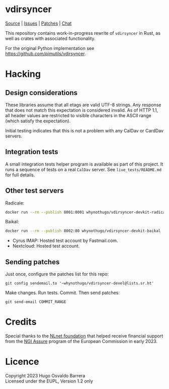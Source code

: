 # vdirsyncer

[Source](https://git.sr.ht/~whynothugo/vdirsyncer-rs) |
[Issues](https://todo.sr.ht/~whynothugo/vdirsyncer-rs) |
[Patches](https://lists.sr.ht/~whynothugo/vdirsyncer-devel) |
[Chat](irc://ircs.libera.chat:6697/#pimutils)

This repository contains work-in-progress rewrite of `vdirsyncer` in Rust, as
well as crates with associated functionality.

For the original Python implementation see https://github.com/pimutils/vdirsyncer.

# Hacking

## Design considerations

These libraries assume that all etags are valid UTF-8 strings. Any response
that does not match this expectation is considered invalid. As of HTTP 1.1, all
header values are restricted to visible characters in the ASCII range (which
satisfy the expectation).

Initial testing indicates that this is not a problem with any CalDav or CardDav
servers.

## Integration tests

A small integration tests helper program is available as part of this project.
It runs a sequence of tests on a real `CalDav` server. See
`live_tests/README.md` for full details.

## Other test servers

Radicale:

```sh
docker run --rm --publish 8001:8001 whynothugo/vdirsyncer-devkit-radicale
```


Baikal:

```sh
docker run --rm --publish 8002:80 whynothugo/vdirsyncer-devkit-baikal
```

- Cyrus IMAP: Hosted test account by Fastmail.com.
- Nextcloud: Hosted test account.

## Sending patches

Just once, configure the patches list for this repo:

```
git config sendemail.to '~whynothugo/vdirsyncer-devel@lists.sr.ht'
```

Make changes. Run tests. Commit. Then send patches:

```
git send-email COMMIT_RANGE
```

# Credits

Special thanks to the [NLnet foundation] that helped receive financial support
from the [NGI Assure] program of the European Commission in early 2023.

[NLnet foundation]: https://nlnet.nl/project/vdirsyncer/
[NGI Assure]: https://www.ngi.eu/ngi-projects/ngi-assure/

# Licence

<!--
Copyright 2023 Hugo Osvaldo Barrera

SPDX-License-Identifier: EUPL-1.2
-->

Copyright 2023 Hugo Osvaldo Barrera  
Licensed under the EUPL, Version 1.2 only

